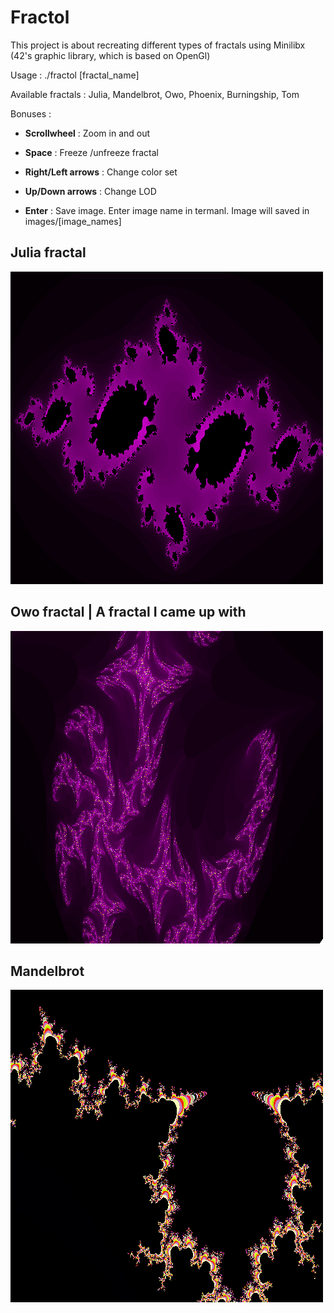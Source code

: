 # Fractol

This project is about recreating different types of fractals using Minilibx (42's graphic library, which is based on OpenGl)

Usage : ./fractol [fractal_name]

Available fractals : Julia, Mandelbrot, Owo, Phoenix, Burningship, Tom

Bonuses : 

- **Scrollwheel** : Zoom in and out

- **Space** : Freeze /unfreeze fractal 

- **Right/Left arrows** : Change color set

- **Up/Down arrows** : Change LOD

- **Enter** : Save image. Enter image name in termanl. Image will saved in images/[image_names]

## Julia fractal

![](images/Julia2.jpg)

## Owo fractal | A fractal I came up with

![](images/Owo.jpg)

## Mandelbrot

![](images/Mandelbrot.jpg)
